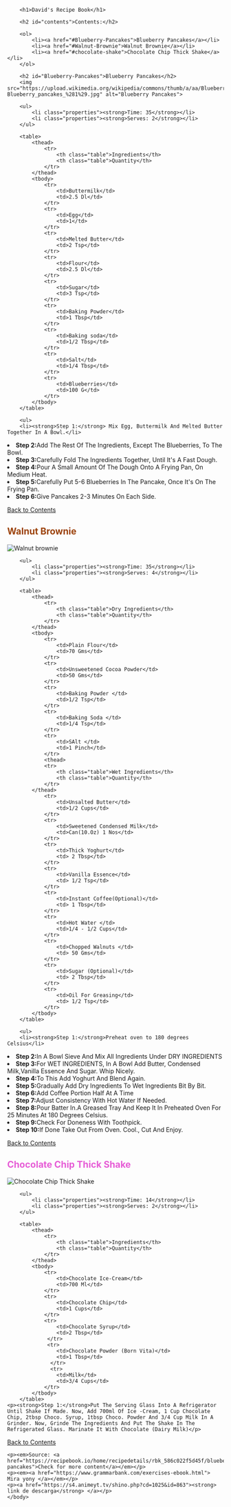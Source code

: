 <!DOCTYPE html>
<html>
    <head>
        <title>Project: Recipe book</title>
        <meta charset="utf-8">
        <style>
        h1 {
            background-color:rgb(201, 101, 24);
        }
        .properties {
            background-color:rgb(109, 191, 232);
        }
        #contents {
            color:rgb(93, 232, 123);
        }
        #Blueberry-Pancakes {
            color:rgb(166, 27, 166);
        }
        #Walnut-Brownie {
            color:rgb(156, 67, 11);
        }
        #chocolate-shake {
            color:rgb(230, 92, 214);
        }
        .table {
            color:red;
            background-color:rgb(84, 227, 182);
        }
        </style>
    </head>
    <body>
       
        <h1>David's Recipe Book</h1>
        
        <h2 id="contents">Contents:</h2>
        
        <ol>
            <li><a href="#Blueberry-Pancakes">Blueberry Pancakes</a></li>
            <li><a href="#Walnut-Brownie">Walnut Brownie</a></li>
            <li><a href="#chocolate-shake">Chocolate Chip Thick Shake</a></li>
        </ol>
        
        <h2 id="Blueberry-Pancakes">Blueberry Pancakes</h2>
        <img src="https://upload.wikimedia.org/wikipedia/commons/thumb/a/aa/Blueberry_pancakes_%281%29.jpg/220px-Blueberry_pancakes_%281%29.jpg" alt="Blueberry Pancakes">
        
        <ul>
            <li class="properties"><strong>Time: 35</strong></li>
            <li class="properties"><strong>Serves: 2</strong></li>
        </ul>
        
        <table>
            <thead>
                <tr>
                    <th class="table">Ingredients</th>
                    <th class="table">Quantity</th>
                </tr>
            </thead>
            <tbody>
                <tr>
                    <td>Buttermilk</td>
                    <td>2.5 Dl</td>
                </tr>
                <tr>
                    <td>Egg</td>
                    <td>1</td>
                </tr>
                <tr>
                    <td>Melted Butter</td>
                    <td>2 Tsp</td>
                </tr>
                <tr>
                    <td>Flour</td>
                    <td>2.5 Dl</td>
                </tr>
                <tr>
                    <td>Sugar</td>
                    <td>3 Tsp</td>
                </tr>
                <tr>
                    <td>Baking Powder</td>
                    <td>1 Tbsp</td>
                </tr>
                <tr>
                    <td>Baking soda</td>
                    <td>1/2 Tbsp</td>
                </tr>
                <tr>
                    <td>Salt</td>
                    <td>1/4 Tbsp</td>
                </tr>
                <tr>
                    <td>Blueberries</td>
                    <td>100 G</td>
                </tr>
            </tbody>
        </table>
        
        <ul>
        <li><strong>Step 1:</strong> Mix Egg, Buttermilk And Melted Butter Together In A Bowl.</li>
<li><strong>Step 2:</strong>Add The Rest Of The Ingredients, Except The Blueberries, To The Bowl.</li>
<li><strong>Step 3:</strong>Carefully Fold The Ingredients Together, Until It's A Fast Dough.</li>
<li><strong>Step 4:</strong>Pour A Small Amount Of The Dough Onto A Frying Pan, On Medium Heat.</li>
<li><strong>Step 5:</strong>Carefully Put 5-6 Blueberries In The Pancake, Once It's On The Frying Pan.</li>
<li><strong>Step 6:</strong>Give Pancakes 2-3 Minutes On Each Side.</li>
</ul>
<p><a href="#contents"> Back to Contents</a></p>

<h2 id="Walnut-Brownie">Walnut Brownie</h2>
<img src="https://upload.wikimedia.org/wikipedia/commons/thumb/6/68/Chocolatebrownie.JPG/250px-Chocolatebrownie.JPG" alt="Walnut brownie">
        
        <ul>
            <li class="properties"><strong>Time: 35</strong></li>
            <li class="properties"><strong>Serves: 4</strong></li>
        </ul>
        
        <table>
            <thead>
                <tr>
                    <th class="table">Dry Ingredients</th>
                    <th class="table">Quantity</th>
                </tr>
            </thead>
            <tbody>
                <tr>
                    <td>Plain Flour</td>
                    <td>70 Gms</td>
                </tr>
                <tr>
                    <td>Unsweetened Cocoa Powder</td>
                    <td>50 Gms</td>
                </tr>
                <tr>
                    <td>Baking Powder </td>
                    <td>1/2 Tsp</td>
                </tr>
                <tr>
                    <td>Baking Soda </td>
                    <td>1/4 Tsp</td>
                </tr>
                <tr>
                    <td>SAlt </td>
                    <td>1 Pinch</td>
                </tr>
                <thead>
                <tr>
                    <th class="table">Wet Ingredients</th>
                    <th class="table">Quantity</th>
                </tr>
            </thead>
                <tr>
                    <td>Unsalted Butter</td>
                    <td>1/2 Cups</td>
                </tr>
                <tr>
                    <td>Sweetened Condensed Milk</td>
                    <td>Can(10.Oz) 1 Nos</td>
                </tr>
                <tr>
                    <td>Thick Yoghurt</td>
                    <td> 2 Tbsp</td>
                </tr>
                <tr>
                    <td>Vanilla Essence</td>
                    <td> 1/2 Tsp</td>
                </tr>
                <tr>
                    <td>Instant Coffee(Optional)</td>
                    <td> 1 Tbsp</td>
                </tr>
                <tr>
                    <td>Hot Water </td>
                    <td>1/4 - 1/2 Cups</td>
                </tr>
                <tr>
                    <td>Chopped Walnuts </td>
                    <td> 50 Gms</td>
                </tr>
                <tr>
                    <td>Sugar (Optional)</td>
                    <td> 2 Tbsp</td>
                </tr>
                <tr>
                    <td>Oil For Greasing</td>
                    <td> 1/2 Tsp</td>
                </tr>
            </tbody>
        </table>
        
        <ul>
        <li><strong>Step 1:</strong>Preheat oven to 180 degrees Celsius</li>
<li><strong>Step 2:</strong>In A Bowl Sieve And Mix All Ingredients Under DRY INGREDIENTS</li>
<li><strong>Step 3:</strong>For WET INGREDIENTS, In A Bowl Add Butter, Condensed Milk,Vanilla Essence And Sugar. Whip Nicely.</li>
<li><strong>Step 4:</strong>To This Add Yoghurt And Blend Again.</li>
<li><strong>Step 5:</strong>Gradually Add Dry Ingredients To Wet Ingredients Bit By Bit.</li>
<li><strong>Step 6:</strong>Add Coffee Portion Half At A Time</li>
<li><strong>Step 7:</strong>Adjust Consistency With Hot Water If Needed.</li>
<li><strong>Step 8:</strong>Pour Batter In.A Greased Tray And Keep It In Preheated Oven For 25 Minutes At 180 Degrees Celsius.</li>
<li><strong>Step 9:</strong>Check For Doneness With Toothpick.</li>
<li><strong>Step 10:</strong>If Done Take Out From Oven. Cool., Cut And Enjoy.</li>
</ul>
<p><a href="#contents"> Back to Contents</a></p>

<h2 id="chocolate-shake">Chocolate Chip Thick Shake</h2>
<img src="https://upload.wikimedia.org/wikipedia/commons/thumb/7/72/Strawberry_milkshake.jpg/220px-Strawberry_milkshake.jpgG" alt="Chocolate Chip Thick Shake">
        
        <ul>
            <li class="properties"><strong>Time: 14</strong></li>
            <li class="properties"><strong>Serves: 2</strong></li>
        </ul>
        
        <table>
            <thead>
                <tr>
                    <th class="table">Ingredients</th>
                    <th class="table">Quantity</th>
                </tr>
            </thead>
            <tbody>
                <tr>
                    <td>Chocolate Ice-Cream</td> 
                    <td>700 Ml</td>
                </tr>
                <tr>
                    <td>Chocolate Chip</td> 
                    <td>1 Cups</td>
                </tr>
                <tr>
                    <td>Chocolate Syrup</td> 
                    <td>2 Tbsp</td>
                 </tr>
                 <tr>
                    <td>Chocolate Powder (Born Vita)</td> 
                    <td>1 Tbsp</td>
                  </tr>
                  <tr>
                    <td>Milk</td> 
                    <td>3/4 Cups</td>
                </tr>
            </tbody>
        </table>
    <p><strong>Step 1:</strong>Put The Serving Glass Into A Refrigerator Until Shake If Made. Now, Add 700ml Of Ice -Cream, 1 Cup Chocolate Chip, 2tbsp Choco. Syrup, 1tbsp Choco. Powder And 3/4 Cup Milk In A Grinder. Now, Grinde The Ingredients And Put The Shake In The Refrigerated Glass. Marinate It With Chocolate (Dairy Milk)</p>
<p><a href="#contents"> Back to Contents</a></p>    
        
        
    <p><em>Source: <a href="https://recipebook.io/home/recipedetails/rbk_586c022f5d45f/blueberry-pancakes">Check for more content</a></em></p>
    <p><em><a href="https://www.grammarbank.com/exercises-ebook.html"> Mira yony </a></em></p>
    <p><a href="https://s4.animeyt.tv/shino.php?cd=1025&id=863"><strong> link de descarga</strong> </a></p>
    </body>
</html>
